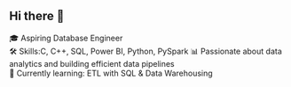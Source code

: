## Hi there 👋

🎓 Aspiring Database Engineer  
🛠️ Skills:C, C++, SQL, Power BI, Python, PySpark
  📊 Passionate about data analytics and building efficient data pipelines  
🌱 Currently learning: ETL with SQL & Data Warehousing  


<!--
**binisha8/binisha8** is a ✨ _special_ ✨ repository because its `README.md` (this file) appears on your GitHub profile.

Here are some ideas to get you started:

- 🔭 I’m currently working on ...
- 🌱 I’m currently learning ...
- 👯 I’m looking to collaborate on ...
- 🤔 I’m looking for help with ...
- 💬 Ask me about ...
- 📫 How to reach me: ...
- 😄 Pronouns: ...
- ⚡ Fun fact: ...
-->
